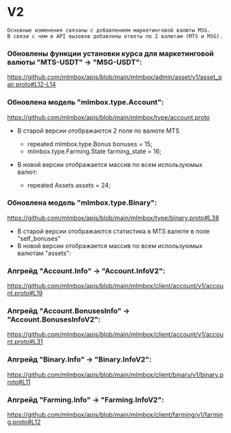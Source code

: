 # V2

```text
Основные изменения связаны с добавлением маркетинговой валюты MSG.
В связи с чем в API вызовов добавлены ответы по 2 валютам (MTS и MSG).
```

### Обновлены функции установки курса для маркетинговой валюты  "MTS-USDT" -> "MSG-USDT":
https://github.com/mlmbox/apis/blob/main/mlmbox/admin/asset/v1/asset_pair.proto#L12-L14

### Обновлена модель "mlmbox.type.Account":
https://github.com/mlmbox/apis/blob/main/mlmbox/type/account.proto

- В старой версии отображаются 2 поля по валюте MTS 
  - repeated mlmbox.type.Bonus bonuses = 15;
  - mlmbox.type.Farming.State farming_state = 16;

- В новой версии отображается массив по всем используюмых валют:
  - repeated Assets assets = 24;

### Обновлена модель "mlmbox.type.Binary":
https://github.com/mlmbox/apis/blob/main/mlmbox/type/binary.proto#L38

- В старой версии отображаются статистика в MTS валюте в поле "self_bonuses"
- В новой версии отображается массив по всем используюмых валютам "assets":

### Апгрейд "Account.Info" -> "Account.InfoV2":
https://github.com/mlmbox/apis/blob/main/mlmbox/client/account/v1/account.proto#L19

### Апгрейд "Account.BonusesInfo" -> "Account.BonusesInfoV2":
https://github.com/mlmbox/apis/blob/main/mlmbox/client/account/v1/account.proto#L31

### Апгрейд "Binary.Info" -> "Binary.InfoV2":
https://github.com/mlmbox/apis/blob/main/mlmbox/client/binary/v1/binary.proto#L11

### Апгрейд "Farming.Info" -> "Farming.InfoV2":
https://github.com/mlmbox/apis/blob/main/mlmbox/client/farming/v1/farming.proto#L12